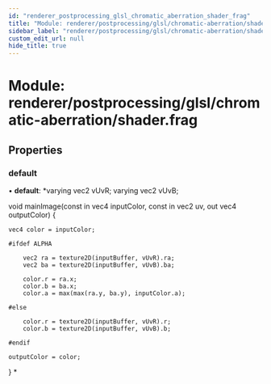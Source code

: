 ```yaml
---
id: "renderer_postprocessing_glsl_chromatic_aberration_shader_frag"
title: "Module: renderer/postprocessing/glsl/chromatic-aberration/shader.frag"
sidebar_label: "renderer/postprocessing/glsl/chromatic-aberration/shader.frag"
custom_edit_url: null
hide_title: true
---
```


# Module: renderer/postprocessing/glsl/chromatic-aberration/shader.frag

## Properties

### default

• **default**: *varying vec2 vUvR;
varying vec2 vUvB;

void mainImage(const in vec4 inputColor, const in vec2 uv, out vec4 outputColor) {

	vec4 color = inputColor;

	#ifdef ALPHA

		vec2 ra = texture2D(inputBuffer, vUvR).ra;
		vec2 ba = texture2D(inputBuffer, vUvB).ba;

		color.r = ra.x;
		color.b = ba.x;
		color.a = max(max(ra.y, ba.y), inputColor.a);

	#else

		color.r = texture2D(inputBuffer, vUvR).r;
		color.b = texture2D(inputBuffer, vUvB).b;

	#endif

	outputColor = color;

}
*
